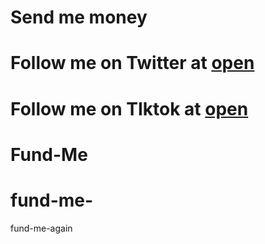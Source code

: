 # Send me money

# Follow me on Twitter at [open](https://x.com/honour_can_code)
# Follow me on TIktok at [open](https://tiktok.com/@codewithhonour)
 
 
 
 # Fund-Me
# fund-me-
 fund-me-again
